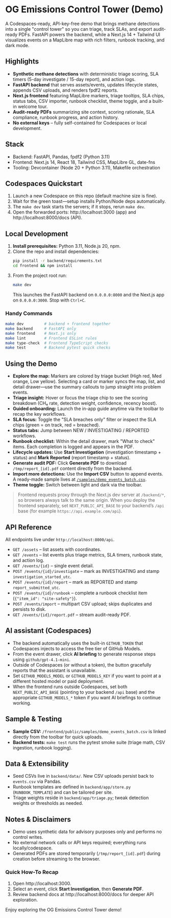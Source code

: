 # OG Emissions Control Tower (Demo)

A Codespaces-ready, API-key-free demo that brings methane detections into a single "control tower" so you can triage, track SLAs, and export audit-ready PDFs. FastAPI powers the backend, while a Next.js 14 + Tailwind UI visualizes events on a MapLibre map with rich filters, runbook tracking, and dark mode.

## Highlights
- **Synthetic methane detections** with deterministic triage scoring, SLA timers (5-day investigate / 15-day report), and action logs.
- **FastAPI backend** that serves assets/events, updates lifecycle states, appends CSV uploads, and renders fpdf2 reports.
- **Next.js frontend** featuring MapLibre markers, triage tooltips, SLA chips, status tabs, CSV importer, runbook checklist, theme toggle, and a built-in welcome tour.
- **Audit-ready PDFs** summarizing site context, scoring rationale, SLA compliance, runbook progress, and action history.
- **No external keys** – fully self-contained for Codespaces or local development.

## Stack
- Backend: FastAPI, Pandas, fpdf2 (Python 3.11)
- Frontend: Next.js 14, React 18, Tailwind CSS, MapLibre GL, date-fns
- Tooling: Devcontainer (Node 20 + Python 3.11), Makefile orchestration

## Codespaces Quickstart
1. Launch a new Codespace on this repo (default machine size is fine).
2. Wait for the green toast—setup installs Python/Node deps automatically.
3. The `make dev` task starts the servers; if it stops, rerun `make dev`.
4. Open the forwarded ports: http://localhost:3000 (app) and http://localhost:8000/docs (API).

## Local Development
1. **Install prerequisites:** Python 3.11, Node.js 20, npm.
2. Clone the repo and install dependencies:
   ```bash
   pip install -r backend/requirements.txt
   cd frontend && npm install
   ```
3. From the project root run:
   ```bash
   make dev
   ```
   This launches the FastAPI backend on `0.0.0.0:8000` and the Next.js app on `0.0.0.0:3000`. Stop with `Ctrl+C`.

### Handy Commands
```bash
make dev         # backend + frontend together
make backend     # FastAPI only
make frontend    # Next.js only
make lint        # Frontend ESLint rules
make type-check  # Frontend TypeScript checks
make test        # Backend pytest quick checks
```

## Using the Demo
- **Explore the map:** Markers are colored by triage bucket (High red, Med orange, Low yellow). Selecting a card or marker syncs the map, list, and detail drawer—use the summary callouts to jump straight into problem events.
- **Triage insight:** Hover or focus the triage chip to see the scoring breakdown (CH₄ rate, detection weight, confidence, recency boost).
- **Guided onboarding:** Launch the in-app guide anytime via the toolbar to recap the key workflows.
- **SLA focus:** Toggle the "SLA breaches only" filter or inspect the SLA chips (green = on track, red = breached).
- **Status tabs:** Jump between NEW / INVESTIGATING / REPORTED workflows.
- **Runbook checklist:** Within the detail drawer, mark "What to check" items. Each completion is logged and appears in the PDF.
- **Lifecycle updates:** Use **Start Investigation** (investigation timestamp + status) and **Mark Reported** (report timestamp + status).
- **Generate audit PDF:** Click **Generate PDF** to download `/tmp/report_[id].pdf` content directly from the backend.
- **Import more detections:** Use the **Import CSV** button to append events. A ready-made sample lives at [`/samples/demo_events_batch.csv`](frontend/public/samples/demo_events_batch.csv).
- **Theme toggle:** Switch between light and dark via the toolbar.

> Frontend requests proxy through the Next.js dev server at `/backend/*`, so browsers always talk to the same origin. When you deploy the frontend separately, set `NEXT_PUBLIC_API_BASE` to your backend’s `/api` base (for example `https://api.example.com/api`).

## API Reference
All endpoints live under `http://localhost:8000/api`.
- `GET /assets` – list assets with coordinates.
- `GET /events` – list events plus triage metrics, SLA timers, runbook state, and action log.
- `GET /events/{id}` – single event detail.
- `POST /events/{id}/investigate` – mark as INVESTIGATING and stamp `investigation_started_utc`.
- `POST /events/{id}/report` – mark as REPORTED and stamp `report_submitted_utc`.
- `POST /events/{id}/runbook` – complete a runbook checklist item (`{"item_id": "site-safety"}`).
- `POST /events/import` – multipart CSV upload; skips duplicates and persists to disk.
- `GET /events/{id}/report.pdf` – stream audit-ready PDF.


## AI assistant (Codespaces)
- The backend automatically uses the built-in `GITHUB_TOKEN` that Codespaces injects to access the free tier of GitHub Models.
- From the event drawer, click **AI briefing** to generate response steps using `github/gpt-4.1-mini`.
- Outside of Codespaces (or without a token), the button gracefully reports that the assistant is unavailable.
- Set `GITHUB_MODELS_MODEL` or `GITHUB_MODELS_KEY` if you want to point at a different hosted model or paid deployment.
- When the frontend runs outside Codespaces, set both `NEXT_PUBLIC_API_BASE` (pointing to your backend `/api` base) and the appropriate `GITHUB_MODELS_*` token if you want AI briefings to continue working.

## Sample & Testing
- **Sample CSV:** `/frontend/public/samples/demo_events_batch.csv` is linked directly from the toolbar for quick uploads.
- **Backend tests:** `make test` runs the pytest smoke suite (triage math, CSV ingestion, runbook logging).

## Data & Extensibility
- Seed CSVs live in `backend/data/`. New CSV uploads persist back to `events.csv` via Pandas.
- Runbook templates are defined in `backend/app/store.py` (`RUNBOOK_TEMPLATE`) and can be tailored per site.
- Triage weights reside in `backend/app/triage.py`; tweak detection weights or thresholds as needed.

## Notes & Disclaimers
- Demo uses synthetic data for advisory purposes only and performs no control writes.
- No external network calls or API keys required; everything runs locally/codespace.
- Generated PDFs are stored temporarily (`/tmp/report_[id].pdf`) during creation before streaming to the browser.

### Quick How-To Recap
1. Open http://localhost:3000.
2. Select an event, click **Start Investigation**, then **Generate PDF**.
3. Review backend docs at http://localhost:8000/docs for deeper API exploration.

Enjoy exploring the OG Emissions Control Tower demo!
